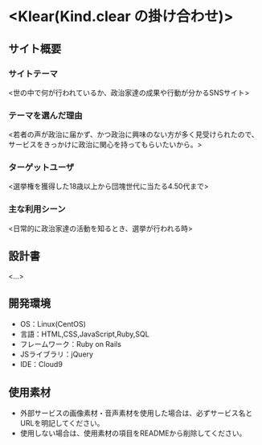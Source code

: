 # <Klear(Kind.clear の掛け合わせ)>

## サイト概要
### サイトテーマ
<世の中で何が行われているか、政治家達の成果や行動が分かるSNSサイト>

### テーマを選んだ理由
<若者の声が政治に届かず、かつ政治に興味のない方が多く見受けられたので、サービスをきっかけに政治に関心を持ってもらいたいから。>

### ターゲットユーザ
<選挙権を獲得した18歳以上から団塊世代に当たる4.50代まで>

### 主な利用シーン
<日常的に政治家達の活動を知るとき、選挙が行われる時>

## 設計書
<...>

## 開発環境
- OS：Linux(CentOS)
- 言語：HTML,CSS,JavaScript,Ruby,SQL
- フレームワーク：Ruby on Rails
- JSライブラリ：jQuery
- IDE：Cloud9

## 使用素材
- 外部サービスの画像素材・音声素材を使用した場合は、必ずサービス名とURLを明記してください。
- 使用しない場合は、使用素材の項目をREADMEから削除してください。
